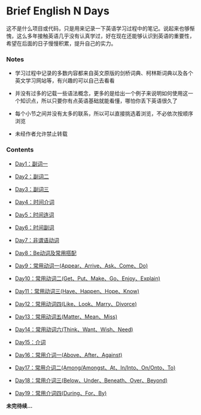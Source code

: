 # Brief English N Days

这不是什么项目或代码，只是用来记录一下英语学习过程中的笔记。说起来也够惭愧，这么多年接触英语几乎没有认真学过，好在现在还能够认识到英语的重要性，希望在后面的日子慢慢积累，提升自己的实力。

### Notes

- 学习过程中记录的多数内容都来自英文原版的剑桥词典、柯林斯词典以及各个英文学习网站等，有兴趣的可以自己去看看

- 并没有过多的记载一些语法概念，更多的是给出一个例子来说明如何使用这一个知识点，所以只要你有点英语基础就能看懂，哪怕你丢下英语很久了

- 每个小节之间并没有太多的联系，所以可以直接挑选着浏览，不必依次按顺序浏览

- 未经作者允许禁止转载

### Contents

- [Day1：副词一](https://github.com/Shincey/Brief-English-N-Days/blob/master/Breif-English-N-Days/Day1%EF%BC%9A%E5%89%AF%E8%AF%8D%E4%B8%80.md)

- [Day2：副词二](https://github.com/Shincey/Brief-English-N-Days/blob/master/Breif-English-N-Days/Day2%EF%BC%9A%E5%89%AF%E8%AF%8D%E4%BA%8C.md)

- [Day3：副词三](https://github.com/Shincey/Brief-English-N-Days/blob/master/Breif-English-N-Days/Day3%EF%BC%9A%E5%89%AF%E8%AF%8D%E4%B8%89.md)

- [Day4：时间介词](https://github.com/Shincey/Brief-English-N-Days/blob/master/Breif-English-N-Days/Day4%EF%BC%9A%E6%97%B6%E9%97%B4%E4%BB%8B%E8%AF%8D.md)

- [Day5：时间连词](https://github.com/Shincey/Brief-English-N-Days/blob/master/Breif-English-N-Days/Day5%EF%BC%9A%E6%97%B6%E9%97%B4%E8%BF%9E%E8%AF%8D.md)

- [Day6：时间副词](https://github.com/Shincey/Brief-English-N-Days/blob/master/Breif-English-N-Days/Day6%EF%BC%9A%E6%97%B6%E9%97%B4%E5%89%AF%E8%AF%8D.md)

- [Day7：非谓语动词](https://github.com/Shincey/Brief-English-N-Days/blob/master/Breif-English-N-Days/Day7%EF%BC%9A%E9%9D%9E%E8%B0%93%E8%AF%AD%E5%8A%A8%E8%AF%8D.md)

- [Day8：Be动词及常用搭配](https://github.com/Shincey/Brief-English-N-Days/blob/master/Breif-English-N-Days/Day8%EF%BC%9ABe%E5%8A%A8%E8%AF%8D%E5%8F%8A%E5%B8%B8%E7%94%A8%E6%90%AD%E9%85%8D.md)

- [Day9：常用动词一(Appear、Arrive、Ask、Come、Do)](https://github.com/Shincey/Brief-English-N-Days/blob/master/Breif-English-N-Days/Day9%EF%BC%9A%E5%B8%B8%E7%94%A8%E5%8A%A8%E8%AF%8D%E4%B8%80.md)

- [Day10：常用动词二(Get、Put、Make、Go、Enjoy、Explain)](https://github.com/Shincey/Brief-English-N-Days/blob/master/Breif-English-N-Days/Day10%EF%BC%9A%E5%B8%B8%E7%94%A8%E5%8A%A8%E8%AF%8D%E4%BA%8C.md)

- [Day11：常用动词三(Have、Happen、Hope、Know)](https://github.com/Shincey/Brief-English-N-Days/blob/master/Breif-English-N-Days/Day11%EF%BC%9A%E5%B8%B8%E7%94%A8%E5%8A%A8%E8%AF%8D%E4%B8%89.md)

- [Day12：常用动词四(Like、Look、Marry、Divorce)](https://github.com/Shincey/Brief-English-N-Days/blob/master/Breif-English-N-Days/Day12%EF%BC%9A%E5%B8%B8%E7%94%A8%E5%8A%A8%E8%AF%8D%E5%9B%9B.md)

- [Day13：常用动词五(Matter、Mean、Miss)](https://github.com/Shincey/Brief-English-N-Days/blob/master/Breif-English-N-Days/Day13%EF%BC%9A%E5%B8%B8%E7%94%A8%E5%8A%A8%E8%AF%8D%E4%BA%94.md)

- [Day14：常用动词六(Think、Want、Wish、Need)](https://github.com/Shincey/Brief-English-N-Days/blob/master/Breif-English-N-Days/Day14%EF%BC%9A%E5%B8%B8%E7%94%A8%E5%8A%A8%E8%AF%8D%E5%85%AD.md)

- [Day15：介词](https://github.com/Shincey/Brief-English-N-Days/blob/master/Breif-English-N-Days/Day15：介词.md)

- [Day16：常用介词一(Above、After、Against)](https://github.com/Shincey/Brief-English-N-Days/blob/master/Breif-English-N-Days/Day16：常用介词一.md)

- [Day17：常用介词二(Among/Amongst、At、In/Into、On/Onto、To)](https://github.com/Shincey/Brief-English-N-Days/blob/master/Breif-English-N-Days/Day17：常用介词二.md)

- [Day18：常用介词三(Below、Under、Beneath、Over、Beyond)](https://github.com/Shincey/Brief-English-N-Days/blob/master/Breif-English-N-Days/Day18：常用介词三.md)

- [Day19：常用介词四(During、For、By)](https://github.com/Shincey/Brief-English-N-Days/blob/master/Breif-English-N-Days/Day19：常用介词四.md)

**未完待续...**

